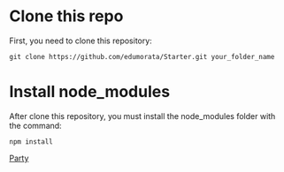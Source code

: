 # Clone this repo

First, you need to clone this repository:
```
git clone https://github.com/edumorata/Starter.git your_folder_name
```

# Install node_modules

After clone this repository, you must install the node_modules folder with the command:
```
npm install
```
[Party](https://media.giphy.com/media/DhstvI3zZ598Nb1rFf/giphy.gif)
